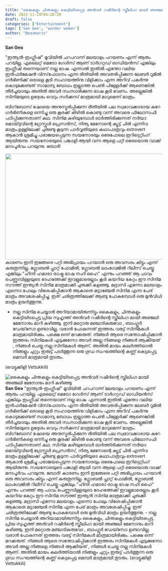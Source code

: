 ```yaml
---
title: "കൈകളും ചിന്തകളും കെട്ടിയിടപ്പെട്ട അൻവർ റഷീദിന്റെ സ്ത്രീലിംഗ മായി അഞ്ജലി മേനോനും മാറി കഴിഞ്ഞു"
date: 2022-11-24T04:26:20
draft: false
categories: ["Entertainment"]
tags: ['San Geo', 'wonder women']
author: "Beaumaris"
---
```


<strong>San Geo </strong>

"ഇന്ത്യൻ-ഇംഗ്ലീഷ്" മൂവിയിൽ ചറപറാന്ന്‌ മലയാളം പറയണം എന്ന് ആരും പറയില്ല. എലൈറ്റ് മെട്രോ ഗേൾസ് ആണ് ടാർഗറ്റഡ് ഓഡിയൻസ് എങ്കിലും ഇംഗ്ലീഷ് തന്നെയാണ് നല്ല ഭാഷ. എന്നാൽ ഇതിൽ എന്തോ വലിയ ഇൻഫർമേഷൻ വിസ്‌ഫോടനം എന്ന രീതിയിൽ അവതരിപ്പിക്കുന്ന ലേബർ റൂമിൽ ഗർഭിണിക്ക് ഒരാളെ കൂടി സഹായത്തിനു വിളിക്കാം എന്ന അറിവ് പകർന്നു കൊടുക്കേണ്ടത് സാമാന്യ ബോധം ഇല്ലാത്ത പെൺ പിള്ളേർക്ക് ആണെങ്കിൽ തീർച്ചയായും അതിൽ അവർ സംസാരിക്കുന്ന ഭാഷ കൂടി വേണം. അല്ലെങ്കിൽ സിനിമയുടെ ഉദ്ദേശം വെറും സർക്കസ് മാത്രമായി മാറുമെന്ന് മാത്രം.

ബിഗ്‌ബോസ് ഷോയെ അനുസ്മരിപ്പിക്കുന്ന രീതിയിൽ പല സ്വഭാവക്കാരായ കുറേ ഗർഭിണികളെ ഒന്നിച്ചു ഒരു കൂരക്ക് കീഴിൽ കൊണ്ടു വന്ന് അവരെ ഫിലോസഫി പഠിപ്പിക്കുന്നതാണ് കഥ. സിനിമ കഴിയുമ്പോൾ ഓർത്തിരിക്കുന്നത് നദിയാ മൊയ്ദുവിന്റെ ഗ്രേസ്ഫുൾ പ്രെസൻസ്, നിത്യ മേനോന്റെ ക്യൂട്ട് ചിരി എന്നിവ മാത്രം.ഉള്ളിലേക്ക് ചുരുണ്ടു കൂടുന്ന പാർവ്വതിയുടെ കഥാപാത്രവും extrovert ആകാൻ ശ്രമിച്ചു പരാജയപ്പെടുന്ന സയനോരയും ഒരേപോലെ ഇറിട്ടെറ്റിംഗ് ആയിരുന്നു. സയനോരയുടെ പങ്കാളി ആയി വന്ന ആളെ പറ്റി ഒരേയൊരു വാക്ക് മനഃപൂർവം പറയുന്നു. ബോർ!

<img class="wp-image-363427 aligncenter" src="https://cdn.boolokam.com/articles/2022/11/fwfwfff-300x168.webp" alt="" width="604" height="338" />കാരണം ഇനി ഇങ്ങേരെ പറ്റി അഭിപ്രായം പറയാൻ ഒരു അവസരം കിട്ടും എന്ന് കരുതുന്നില്ല. ഗ്ലോബൽ പ്ലാറ്റ് ഫോമിൽ, ഗ്ലോബൽ ലാംഗ്വേജിൽ റിലീസ് ചെയ്തു എങ്കിലും "ഹിന്ദി ഹമാരാ രാഷ്ട്ര ഭാഷ നഹി ഹൈ" എന്നും പറഞ്ഞ് ആ പാവം പെണ്ണുമ്പിള്ളയുടെ ദേഹത്തേക്ക് ഇവളുമാരെല്ലാം കൂടി കയറിയ കേറ്റം ഈ സിനിമ സൗത്ത് ഇന്ത്യൻ സിനിമ മാത്രമാക്കി ചുരുക്കി കളഞ്ഞു. മദ്രാസി എന്നോ മലയാളം എന്നൊ പോലും വിശേഷിപ്പിക്കാൻ ആകാതെ മട്ടാഞ്ചേരി സിനിമ എന്ന പേര് മാത്രം അവശേഷിപ്പിച്ചു. ഇത് ചരിത്രത്തിലേക്ക് ആണ്ടു പോകുമ്പോൾ ഒരു മുൻവിധി മാത്രം ഉയർത്തുന്നു.

- നല്ല സിനിമ ചെയ്യാൻ അറിയാമായിരുന്നിട്ടും കൈകളും, ചിന്തകളും കെട്ടിയിടപ്പെട്ട പ്രിയ സുഹൃത്ത് അൻവർ റഷീദിന്റെ സ്ത്രീലിംഗ മായി അഞ്ജലി മേനോനും മാറി കഴിഞ്ഞു. ഇനി മറ്റൊരു മഞ്ചാടികുരുവോ , ബാംഗ്ലൂർ ഡേയ്‌സോ ഉണ്ടാവില്ല. വരാൻ പോകുന്നത് ഇത്തരം വരട്ട് സിനിമകൾ മാത്രമായിരിക്കും.
പക്ഷെ ഒന്ന് മറക്കരുത്. നിങ്ങൾ ആരെ സന്തോഷിപ്പിക്കാൻ ഇത്തരം സിനിമകൾ എടുക്കുന്നോ അവർ അല്ല നിങ്ങളെ നിങ്ങൾ ആക്കിയത് , നിങ്ങൾ ചെയ്ത നല്ല സിനിമകൾ ആണ്. അതിൽ മായം കലർത്തിയാൽ നിങ്ങളും ചുറ്റും ഇരുട്ട് പടർത്തുന്ന ഒരു ഗൂഡ സംഘത്തിന്റെ കണ്ണ് കെട്ടപ്പെട്ട മെമ്പർ മാത്രമായി തുടരും.

(വെട്ടുക്കിളി Vettukkili)


![കൈകളും ചിന്തകളും കെട്ടിയിടപ്പെട്ട അൻവർ റഷീദിന്റെ സ്ത്രീലിംഗ മായി അഞ്ജലി മേനോനും മാറി കഴിഞ്ഞു](https://cdn.boolokam.com/articles/2022/11/fwfwfff-300x168.webp)**San Geo** "ഇന്ത്യൻ-ഇംഗ്ലീഷ്" മൂവിയിൽ ചറപറാന്ന്‌ മലയാളം പറയണം എന്ന് ആരും പറയില്ല. എലൈറ്റ് മെട്രോ ഗേൾസ് ആണ് ടാർഗറ്റഡ് ഓഡിയൻസ് എങ്കിലും ഇംഗ്ലീഷ് തന്നെയാണ് നല്ല ഭാഷ. എന്നാൽ ഇതിൽ എന്തോ വലിയ ഇൻഫർമേഷൻ വിസ്‌ഫോടനം എന്ന രീതിയിൽ അവതരിപ്പിക്കുന്ന ലേബർ റൂമിൽ ഗർഭിണിക്ക് ഒരാളെ കൂടി സഹായത്തിനു വിളിക്കാം എന്ന അറിവ് പകർന്നു കൊടുക്കേണ്ടത് സാമാന്യ ബോധം ഇല്ലാത്ത പെൺ പിള്ളേർക്ക് ആണെങ്കിൽ തീർച്ചയായും അതിൽ അവർ സംസാരിക്കുന്ന ഭാഷ കൂടി വേണം. അല്ലെങ്കിൽ സിനിമയുടെ ഉദ്ദേശം വെറും സർക്കസ് മാത്രമായി മാറുമെന്ന് മാത്രം. ബിഗ്‌ബോസ് ഷോയെ അനുസ്മരിപ്പിക്കുന്ന രീതിയിൽ പല സ്വഭാവക്കാരായ കുറേ ഗർഭിണികളെ ഒന്നിച്ചു ഒരു കൂരക്ക് കീഴിൽ കൊണ്ടു വന്ന് അവരെ ഫിലോസഫി പഠിപ്പിക്കുന്നതാണ് കഥ. സിനിമ കഴിയുമ്പോൾ ഓർത്തിരിക്കുന്നത് നദിയാ മൊയ്ദുവിന്റെ ഗ്രേസ്ഫുൾ പ്രെസൻസ്, നിത്യ മേനോന്റെ ക്യൂട്ട് ചിരി എന്നിവ മാത്രം.ഉള്ളിലേക്ക് ചുരുണ്ടു കൂടുന്ന പാർവ്വതിയുടെ കഥാപാത്രവും extrovert ആകാൻ ശ്രമിച്ചു പരാജയപ്പെടുന്ന സയനോരയും ഒരേപോലെ ഇറിട്ടെറ്റിംഗ് ആയിരുന്നു. സയനോരയുടെ പങ്കാളി ആയി വന്ന ആളെ പറ്റി ഒരേയൊരു വാക്ക് മനഃപൂർവം പറയുന്നു. ബോർ! കാരണം ഇനി ഇങ്ങേരെ പറ്റി അഭിപ്രായം പറയാൻ ഒരു അവസരം കിട്ടും എന്ന് കരുതുന്നില്ല. ഗ്ലോബൽ പ്ലാറ്റ് ഫോമിൽ, ഗ്ലോബൽ ലാംഗ്വേജിൽ റിലീസ് ചെയ്തു എങ്കിലും "ഹിന്ദി ഹമാരാ രാഷ്ട്ര ഭാഷ നഹി ഹൈ" എന്നും പറഞ്ഞ് ആ പാവം പെണ്ണുമ്പിള്ളയുടെ ദേഹത്തേക്ക് ഇവളുമാരെല്ലാം കൂടി കയറിയ കേറ്റം ഈ സിനിമ സൗത്ത് ഇന്ത്യൻ സിനിമ മാത്രമാക്കി ചുരുക്കി കളഞ്ഞു. മദ്രാസി എന്നോ മലയാളം എന്നൊ പോലും വിശേഷിപ്പിക്കാൻ ആകാതെ മട്ടാഞ്ചേരി സിനിമ എന്ന പേര് മാത്രം അവശേഷിപ്പിച്ചു. ഇത് ചരിത്രത്തിലേക്ക് ആണ്ടു പോകുമ്പോൾ ഒരു മുൻവിധി മാത്രം ഉയർത്തുന്നു. \- നല്ല സിനിമ ചെയ്യാൻ അറിയാമായിരുന്നിട്ടും കൈകളും, ചിന്തകളും കെട്ടിയിടപ്പെട്ട പ്രിയ സുഹൃത്ത് അൻവർ റഷീദിന്റെ സ്ത്രീലിംഗ മായി അഞ്ജലി മേനോനും മാറി കഴിഞ്ഞു. ഇനി മറ്റൊരു മഞ്ചാടികുരുവോ , ബാംഗ്ലൂർ ഡേയ്‌സോ ഉണ്ടാവില്ല. വരാൻ പോകുന്നത് ഇത്തരം വരട്ട് സിനിമകൾ മാത്രമായിരിക്കും. പക്ഷെ ഒന്ന് മറക്കരുത്. നിങ്ങൾ ആരെ സന്തോഷിപ്പിക്കാൻ ഇത്തരം സിനിമകൾ എടുക്കുന്നോ അവർ അല്ല നിങ്ങളെ നിങ്ങൾ ആക്കിയത് , നിങ്ങൾ ചെയ്ത നല്ല സിനിമകൾ ആണ്. അതിൽ മായം കലർത്തിയാൽ നിങ്ങളും ചുറ്റും ഇരുട്ട് പടർത്തുന്ന ഒരു ഗൂഡ സംഘത്തിന്റെ കണ്ണ് കെട്ടപ്പെട്ട മെമ്പർ മാത്രമായി തുടരും. (വെട്ടുക്കിളി Vettukkili)
